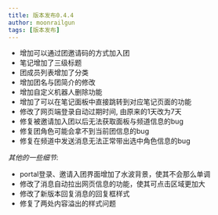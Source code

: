 ```yaml
---
title: 版本发布0.4.4
author: moonrailgun
tags: [版本发布]
---
```


- 增加可以通过团邀请码的方式加入团
- 笔记增加了三级标题
- 团成员列表增加了分类
- 增加团名与团简介的修改
- 增加自定义机器人删除功能
- 增加了可以在笔记面板中直接跳转到对应笔记页面的功能
- 修改了网页端登录自动过期时间, 由原来的1天改为7天
- 修复被邀请加入团以后无法获取面板与频道信息的bug
- 修复团角色可能会拿不到当前团信息的bug
- 修复在频道中发送消息无法正常带出选中角色信息的bug

<!--truncate-->

*其他的一些细节*:

- portal登录、邀请入团界面增加了水波背景，使其不会那么单调
- 修改了消息自动拉出网页信息的功能，使其可点击区域更加大
- 修改了新版本回复消息的回复框样式
- 修复了两处内容溢出的样式问题
